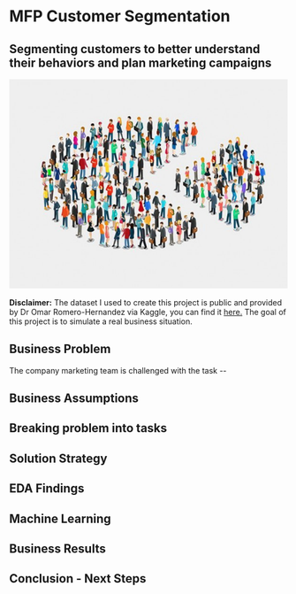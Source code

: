# MFP Customer Segmentation

## Segmenting customers to better understand their behaviors and plan marketing campaigns

<p align="center">
  <img src="https://github.com/mvrcosp/CustomerSegmentation/blob/main/img/customersegmentation.jpg">
</p>

**Disclaimer:** The dataset I used to create this project is public and provided by Dr Omar Romero-Hernandez via Kaggle, you can find it [here.](https://www.kaggle.com/imakash3011/customer-personality-analysis) The goal of this project is to simulate a real business situation.

## Business Problem

The company marketing team is challenged with the task  --

## Business Assumptions


## Breaking problem into tasks


## Solution Strategy

## EDA Findings

## Machine Learning

## Business Results

## Conclusion - Next Steps
